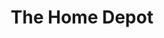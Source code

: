 ---
title: "The Home Depot"
url: /baton-rouge/the-home-depot-coursey-boulevard/
shop: doityourself
---